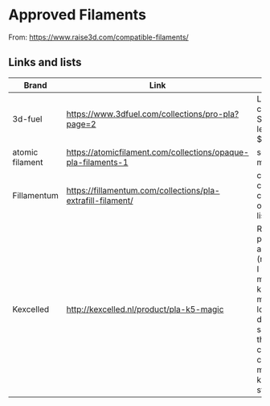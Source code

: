 # Approved Filaments
From: https://www.raise3d.com/compatible-filaments/

## Links and lists
| Brand | Link | Notes |
| ----- | --- | ----- |
|  3d-fuel  | https://www.3dfuel.com/collections/pro-pla?page=2 | Loads of colors.  Sample spool lengths for $5.  US |
| atomic filament | https://atomicfilament.com/collections/opaque-pla-filaments-1 | some metallics... |
| Fillamentum | https://fillamentum.com/collections/pla-extrafill-filament/ | colors and clears...but clears aren't on approved list |
| Kexcelled | http://kexcelled.nl/product/pla-k5-magic | Raise3D profiles for K5 and K5 (metallic)...but I wonder if metallic is the k5Silk material.  Also looks like they do ***FREE*** samples...and they've got color-change, stone mimicing...all kinds of fun stuff. |


